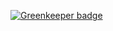 

[![Greenkeeper badge](https://badges.greenkeeper.io/enieber/restify-api.svg)](https://greenkeeper.io/)